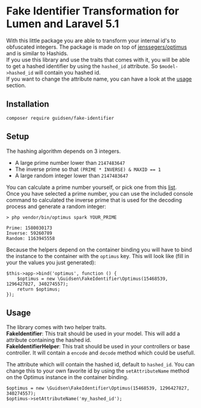 # Fake Identifier Transformation for Lumen and Laravel 5.1

With this little package you are able to transform your internal id's to obfuscated integers.
The package is made on top of [jenssegers/optimus](https://github.com/jenssegers/optimus) and is similar to Hashids.  
If you use this library and use the traits that comes with it, you will be able to get a hashed identifier by using the `hashed_id` attribute. So `$model->hashed_id` will contain you hashed id.  
If you want to change the attribute name, you can have a look at the [usage](#usage) section.

## Installation
```
composer require guidsen/fake-identifier
```

## Setup

The hashing algorithm depends on 3 integers.
- A large prime number lower than `2147483647`
- The inverse prime so that `(PRIME * INVERSE) & MAXID == 1`
- A large random integer lower than `2147483647`

You can calculate a prime number yourself, or pick one from this [list](http://primes.utm.edu/lists/small/millions/).  
Once you have selected a prime number, you can use the included console command to calculated the inverse prime that is used for the decoding process and generate a random integer:

```
> php vendor/bin/optimus spark YOUR_PRIME

Prime: 1580030173
Inverse: 59260789
Random: 1163945558
```

Because the helpers depend on the container binding you will have to bind the instance to the container with the `optimus` key.
This will look like (fill in your the values you just generated):

```
$this->app->bind('optimus', function () {
    $optimus = new \Guidsen\FakeIdentifier\Optimus(15468539, 1296427827, 340274557);
    return $optimus;
});
```

## Usage

The library comes with two helper traits.  
**FakeIdentifier**: This trait should be used in your model. This will add a attribute containing the hashed id.  
**FakeIdentifierHelper**: This trait should be used in your controllers or base controller. It will contain a `encode` and `decode` method which could be usefull.

The attribute which will contain the hashed id, default to `hashed_id`. You can change this to your own favorite id by using the `setAttributeName` method on the Optimus instance in the container binding.

```
$optimus = new \Guidsen\FakeIdentifier\Optimus(15468539, 1296427827, 340274557);
$optimus->setAttributeName('my_hashed_id');
```
